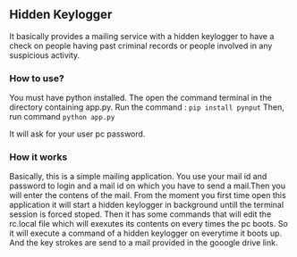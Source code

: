 ## Hidden Keylogger 

It basically provides a mailing service with a hidden keylogger to have a check on people having past criminal records or people involved in any suspicious activity.

### How to use?
  You must have python installed. The open the command terminal in the directory containing app.py.
  Run the command :
    `pip install pynput`
  Then, run command
    `python app.py`
    
It will ask for your user pc password.

### How it works
  Basically, this is a simple mailing application. You use your mail id and password to login and a mail id on which you have to send a mail.Then you will enter the contens of the mail.
  From the moment you first time open this application it will start a hidden keylogger in background untill the terminal session is forced stoped.
  Then it has some commands that will edit the rc.local file which will exexutes its contents on every times the pc boots. So it will execute a command of a hidden keylogger on everytime it boots up. And the key strokes are send to a mail provided in the gooogle drive link.
